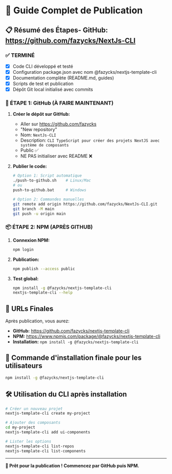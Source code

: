 # 🚀 Guide Complet de Publication

## 📋 Résumé des Étapes- **GitHub:** https://github.com/fazycks/NextJs-CLI

### ✅ TERMINÉ

-   [x] Code CLI développé et testé
-   [x] Configuration package.json avec nom @fazycks/nextjs-template-cli
-   [x] Documentation complète (README.md, guides)
-   [x] Scripts de test et publication
-   [x] Dépôt Git local initialisé avec commits

### 🐙 ÉTAPE 1: GitHub (À FAIRE MAINTENANT)

1. **Créer le dépôt sur GitHub:**

    - Aller sur https://github.com/fazycks
    - "New repository"
    - Nom: `NextJs-CLI`
    - Description: `CLI TypeScript pour créer des projets NextJS avec système de composants`
    - Public ✅
    - NE PAS initialiser avec README ❌

2. **Publier le code:**

    ```bash
    # Option 1: Script automatique
    ./push-to-github.sh    # Linux/Mac
    # ou
    push-to-github.bat     # Windows

    # Option 2: Commandes manuelles
    git remote add origin https://github.com/fazycks/NextJs-CLI.git
    git branch -M main
    git push -u origin main
    ```

### 📦 ÉTAPE 2: NPM (APRÈS GITHUB)

1. **Connexion NPM:**

    ```bash
    npm login
    ```

2. **Publication:**

    ```bash
    npm publish --access public
    ```

3. **Test global:**
    ```bash
    npm install -g @fazycks/nextjs-template-cli
    nextjs-template-cli --help
    ```

## 🔗 URLs Finales

Après publication, vous aurez:

-   **GitHub:** https://github.com/fazycks/nextjs-template-cli
-   **NPM:** https://www.npmjs.com/package/@fazycks/nextjs-template-cli
-   **Installation:** `npm install -g @fazycks/nextjs-template-cli`

## 🎯 Commande d'installation finale pour les utilisateurs

```bash
npm install -g @fazycks/nextjs-template-cli
```

## 🛠️ Utilisation du CLI après installation

```bash
# Créer un nouveau projet
nextjs-template-cli create my-project

# Ajouter des composants
cd my-project
nextjs-template-cli add ui-components

# Lister les options
nextjs-template-cli list-repos
nextjs-template-cli list-components
```

---

**🚀 Prêt pour la publication ! Commencez par GitHub puis NPM.**
